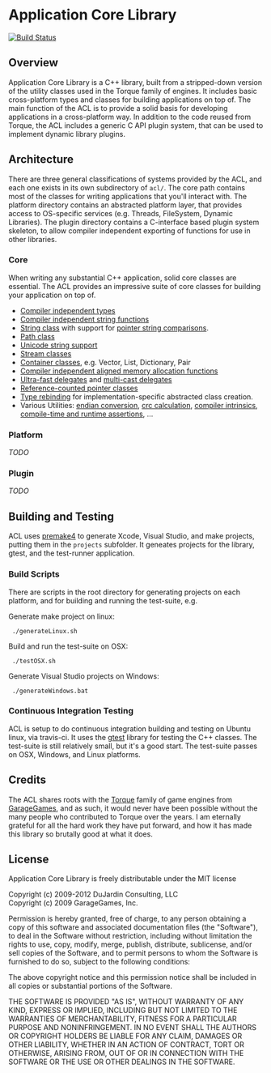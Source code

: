 # Application Core Library
[![Build Status](https://secure.travis-ci.org/justindujardin/ACL.png?branch=master)](http://travis-ci.org/justindujardin/ACL)

## Overview


Application Core Library is a C++ library, built from a stripped-down version of the utility classes used in the Torque family of engines.  It includes basic cross-platform types and classes for building applications on top of.  The main function of the ACL is to provide a solid basis for developing applications in a cross-platform way.  In addition to the code reused from Torque, the ACL includes a generic C API plugin system, that can be used to implement dynamic library plugins.

## Architecture

There are three general classifications of systems provided by the ACL, and each one exists in its own subdirectory of `acl/`.  The core path contains most of the classes for writing applications that you'll interact with.  The platform directory contains an abstracted platform layer, that provides access to OS-specific services (e.g. Threads, FileSystem, Dynamic Libraries).  The plugin directory contains a C-interface based plugin system skeleton, to allow compiler independent exporting of functions for use in other libraries.

### Core

When writing any substantial C++ application, solid core classes are essential.  The ACL provides an impressive suite of core classes for building your application on top of.

- [Compiler independent types](https://github.com/justindujardin/ACL/blob/master/acl/core/types.h)
- [Compiler independent string functions](https://github.com/justindujardin/ACL/blob/master/acl/core/strings/stringFunctions.h)
- [String class](https://github.com/justindujardin/ACL/blob/master/acl/core/strings/str.h) with support for [pointer string comparisons](https://github.com/justindujardin/ACL/blob/master/acl/core/strings/str.h#L166).
- [Path class](https://github.com/justindujardin/ACL/blob/master/acl/core/strings/path.h)
- [Unicode string support](https://github.com/justindujardin/ACL/blob/master/acl/core/strings/unicode.h)
- [Stream classes](https://github.com/justindujardin/ACL/tree/master/acl/core/stream)
- [Container classes](https://github.com/justindujardin/ACL/tree/master/acl/core/containers), e.g. Vector, List, Dictionary, Pair
- [Compiler independent aligned memory allocation functions](https://github.com/justindujardin/ACL/blob/master/acl/core/memoryFunctions.h)
- [Ultra-fast delegates](https://github.com/justindujardin/ACL/blob/master/acl/core/util/delegate.h) and [multi-cast delegates](https://github.com/justindujardin/ACL/blob/master/acl/core/util/tSignal.h)
- [Reference-counted pointer classes](https://github.com/justindujardin/ACL/blob/master/acl/core/util/refBase.h)
- [Type rebinding](https://github.com/justindujardin/ACL/blob/master/acl/core/util/typeRebind.h) for implementation-specific abstracted class creation.
- Various Utilities: [endian conversion](https://github.com/justindujardin/ACL/blob/master/acl/core/util/endian.h), [crc calculation](https://github.com/justindujardin/ACL/blob/master/acl/core/crc.h), [compiler intrinsics](https://github.com/justindujardin/ACL/blob/master/acl/core/intrinsics.h), [compile-time and runtime assertions](https://github.com/justindujardin/ACL/blob/master/acl/core/assert.h), ...

### Platform

*TODO*

### Plugin

*TODO*

## Building and Testing

ACL uses [premake4](https://github.com/justindujardin/ACL/blob/master/premake4.lua) to generate Xcode, Visual Studio, and make projects, putting them in the `projects` subfolder. It geneates projects for the library, gtest, and the test-runner application.  

### Build Scripts

There are scripts in the root directory for generating projects on each platform, and for building and running the test-suite, e.g.

Generate make project on linux:

     ./generateLinux.sh

Build and run the test-suite on OSX:

     ./testOSX.sh

Generate Visual Studio projects on Windows:

     ./generateWindows.bat

### Continuous Integration Testing

ACL is setup to do continuous integration building and testing on Ubuntu linux, via travis-ci.  It uses the [gtest](https://github.com/justindujardin/ACL/tree/master/lib/gtest) library for testing the C++ classes.  The test-suite is still relatively small, but it's a good start.  The test-suite passes on OSX, Windows, and Linux platforms.

## Credits

The ACL shares roots with the [Torque](https://github.com/GarageGames/Torque3D) family of game engines from [GarageGames](http://www.garagegames.com), and as such, it would never have been possible without the many people who contributed to Torque over the years.  I am eternally grateful for all the hard work they have put forward, and how it has made this library so brutally good at what it does.

## License

Application Core Library is freely distributable under the MIT license

Copyright (c) 2009-2012 DuJardin Consulting, LLC  
Copyright (c) 2009 GarageGames, Inc.

Permission is hereby granted, free of charge, to any person obtaining a copy of this software and associated documentation files (the "Software"), to deal in the Software without restriction, including without limitation the rights to use, copy, modify, merge, publish, distribute, sublicense, and/or sell copies of the Software, and to permit persons to whom the Software is furnished to do so, subject to the following conditions:

The above copyright notice and this permission notice shall be included in all copies or substantial portions of the Software.

THE SOFTWARE IS PROVIDED "AS IS", WITHOUT WARRANTY OF ANY KIND, EXPRESS OR IMPLIED, INCLUDING BUT NOT LIMITED TO THE WARRANTIES OF MERCHANTABILITY, FITNESS FOR A PARTICULAR PURPOSE AND NONINFRINGEMENT. IN NO EVENT SHALL THE AUTHORS OR COPYRIGHT HOLDERS BE LIABLE FOR ANY CLAIM, DAMAGES OR OTHER LIABILITY, WHETHER IN AN ACTION OF CONTRACT, TORT OR OTHERWISE, ARISING FROM, OUT OF OR IN CONNECTION WITH THE SOFTWARE OR THE USE OR OTHER DEALINGS IN THE SOFTWARE.